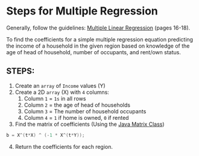 # Steps for Multiple Regression
Generally, follow the guidelines: [Multiple Linear Regression][guidelines] (pages 16-18).

To find the coefficients for a simple multiple regression equation predicting the income of a household in the given region based on knowledge of the age of head of household, number of occupants,
and rent/own status.

## STEPS:
1. Create an `array` of `Income` values (Y)
2. Create a 2D `array` (X) with `4` columns:
    1. Column `1` = `1s` in all rows
    2. Column `2` = the age of head of households
    3. Column `3` = The number of household occupants
    4. Column `4` = `1` if home is owned, `0` if rented
3. Find the matrix of coefficients (Using the [Java Matrix Class][java_matrix])
```java
b = X^(t*X) ^ (-1 * X^(t*Y));
```
4. Return the coefficients for each region.

<!-- references -->
[guidelines]: https://onlinecourses.science.psu.edu/stat501/sites/onlinecourses.science.psu.edu.stat501/files/pt2_multiple_linear_regression.pdf "Multiple Linear Regression"
[java_matrix]: http://math.nist.gov/javanumerics/jama/doc/
